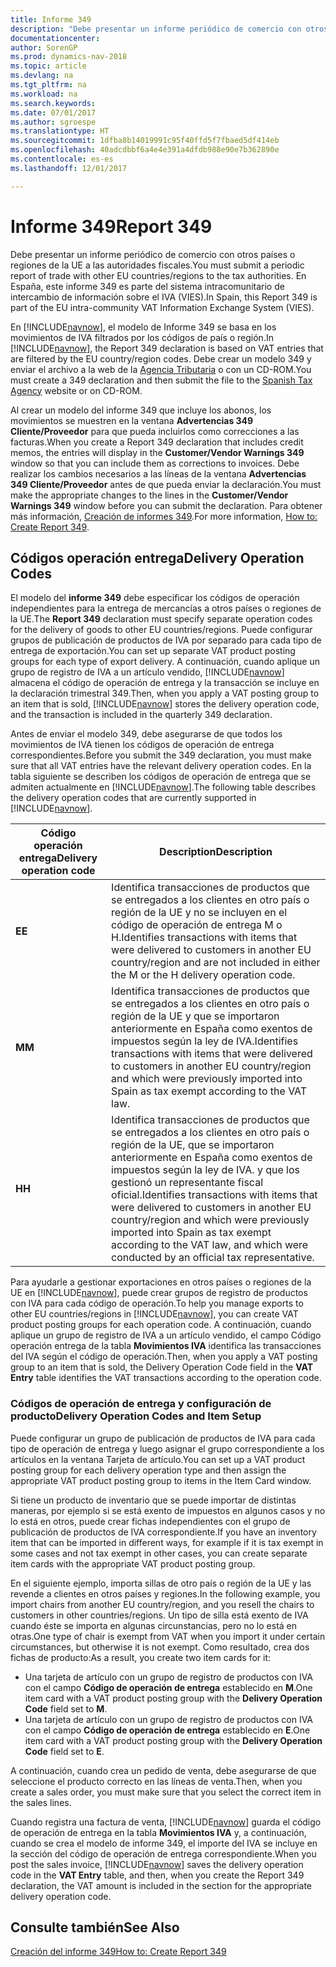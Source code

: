 ```yaml
---
title: Informe 349
description: "Debe presentar un informe periódico de comercio con otros países o regiones de la UE a las autoridades fiscales. En España, este informe 349 es parte del sistema intracomunitario de intercambio de información sobre el IVA (VIES)."
documentationcenter: 
author: SorenGP
ms.prod: dynamics-nav-2018
ms.topic: article
ms.devlang: na
ms.tgt_pltfrm: na
ms.workload: na
ms.search.keywords: 
ms.date: 07/01/2017
ms.author: sgroespe
ms.translationtype: HT
ms.sourcegitcommit: 1dfba8b14019991c95f40ffd5f7fbaed5df414eb
ms.openlocfilehash: 40adcdbbf6a4e4e391a4dfdb988e90e7b362890e
ms.contentlocale: es-es
ms.lasthandoff: 12/01/2017

---
```

# <a name="report-349"></a><span data-ttu-id="ddff3-104">Informe 349</span><span class="sxs-lookup"><span data-stu-id="ddff3-104">Report 349</span></span>
<span data-ttu-id="ddff3-105">Debe presentar un informe periódico de comercio con otros países o regiones de la UE a las autoridades fiscales.</span><span class="sxs-lookup"><span data-stu-id="ddff3-105">You must submit a periodic report of trade with other EU countries/regions to the tax authorities.</span></span> <span data-ttu-id="ddff3-106">En España, este informe 349 es parte del sistema intracomunitario de intercambio de información sobre el IVA (VIES).</span><span class="sxs-lookup"><span data-stu-id="ddff3-106">In Spain, this Report 349 is part of the EU intra-community VAT Information Exchange System (VIES).</span></span>  

<span data-ttu-id="ddff3-107">En [!INCLUDE[navnow](../../includes/navnow_md.md)], el modelo de Informe 349 se basa en los movimientos de IVA filtrados por los códigos de país o región.</span><span class="sxs-lookup"><span data-stu-id="ddff3-107">In [!INCLUDE[navnow](../../includes/navnow_md.md)], the Report 349 declaration is based on VAT entries that are filtered by the EU country/region codes.</span></span> <span data-ttu-id="ddff3-108">Debe crear un modelo 349 y enviar el archivo a la web de la [Agencia Tributaria](http://go.microsoft.com/fwlink/?LinkId=238181) o con un CD-ROM.</span><span class="sxs-lookup"><span data-stu-id="ddff3-108">You must create a 349 declaration and then submit the file to the [Spanish Tax Agency](http://go.microsoft.com/fwlink/?LinkId=238181) website or on CD-ROM.</span></span>  

<span data-ttu-id="ddff3-109">Al crear un modelo del informe 349 que incluye los abonos, los movimientos se muestren en la ventana **Advertencias 349 Cliente/Proveedor** para que pueda incluirlos como correcciones a las facturas.</span><span class="sxs-lookup"><span data-stu-id="ddff3-109">When you create a Report 349 declaration that includes credit memos, the entries will display in the **Customer/Vendor Warnings 349** window so that you can include them as corrections to invoices.</span></span> <span data-ttu-id="ddff3-110">Debe realizar los cambios necesarios a las líneas de la ventana **Advertencias 349 Cliente/Proveedor** antes de que pueda enviar la declaración.</span><span class="sxs-lookup"><span data-stu-id="ddff3-110">You must make the appropriate changes to the lines in the **Customer/Vendor Warnings 349** window before you can submit the declaration.</span></span> <span data-ttu-id="ddff3-111">Para obtener más información, [Creación de informes 349](how-to-create-report-349.md).</span><span class="sxs-lookup"><span data-stu-id="ddff3-111">For more information, [How to: Create Report 349](how-to-create-report-349.md).</span></span>  

## <a name="delivery-operation-codes"></a><span data-ttu-id="ddff3-112">Códigos operación entrega</span><span class="sxs-lookup"><span data-stu-id="ddff3-112">Delivery Operation Codes</span></span>  
<span data-ttu-id="ddff3-113">El modelo del **informe 349** debe especificar los códigos de operación independientes para la entrega de mercancías a otros países o regiones de la UE.</span><span class="sxs-lookup"><span data-stu-id="ddff3-113">The **Report 349** declaration must specify separate operation codes for the delivery of goods to other EU countries/regions.</span></span> <span data-ttu-id="ddff3-114">Puede configurar grupos de publicación de productos de IVA por separado para cada tipo de entrega de exportación.</span><span class="sxs-lookup"><span data-stu-id="ddff3-114">You can set up separate VAT product posting groups for each type of export delivery.</span></span> <span data-ttu-id="ddff3-115">A continuación, cuando aplique un grupo de registro de IVA a un artículo vendido, [!INCLUDE[navnow](../../includes/navnow_md.md)] almacena el código de operación de entrega y la transacción se incluye en la declaración trimestral 349.</span><span class="sxs-lookup"><span data-stu-id="ddff3-115">Then, when you apply a VAT posting group to an item that is sold, [!INCLUDE[navnow](../../includes/navnow_md.md)] stores the delivery operation code, and the transaction is included in the quarterly 349 declaration.</span></span>  

<span data-ttu-id="ddff3-116">Antes de enviar el modelo 349, debe asegurarse de que todos los movimientos de IVA tienen los códigos de operación de entrega correspondientes.</span><span class="sxs-lookup"><span data-stu-id="ddff3-116">Before you submit the 349 declaration, you must make sure that all VAT entries have the relevant delivery operation codes.</span></span> <span data-ttu-id="ddff3-117">En la tabla siguiente se describen los códigos de operación de entrega que se admiten actualmente en [!INCLUDE[navnow](../../includes/navnow_md.md)].</span><span class="sxs-lookup"><span data-stu-id="ddff3-117">The following table describes the delivery operation codes that are currently supported in [!INCLUDE[navnow](../../includes/navnow_md.md)].</span></span>  

|<span data-ttu-id="ddff3-118">Código operación entrega</span><span class="sxs-lookup"><span data-stu-id="ddff3-118">Delivery operation code</span></span>|<span data-ttu-id="ddff3-119">Description</span><span class="sxs-lookup"><span data-stu-id="ddff3-119">Description</span></span>|  
|-----------------------------|---------------------------------------|  
|<span data-ttu-id="ddff3-120">**E**</span><span class="sxs-lookup"><span data-stu-id="ddff3-120">**E**</span></span>|<span data-ttu-id="ddff3-121">Identifica transacciones de productos que se entregados a los clientes en otro país o región de la UE y no se incluyen en el código de operación de entrega M o H.</span><span class="sxs-lookup"><span data-stu-id="ddff3-121">Identifies transactions with items that were delivered to customers in another EU country/region and are not included in either the M or the H delivery operation code.</span></span>|  
|<span data-ttu-id="ddff3-122">**M**</span><span class="sxs-lookup"><span data-stu-id="ddff3-122">**M**</span></span>|<span data-ttu-id="ddff3-123">Identifica transacciones de productos que se entregados a los clientes en otro país o región de la UE y que se importaron anteriormente en España como exentos de impuestos según la ley de IVA.</span><span class="sxs-lookup"><span data-stu-id="ddff3-123">Identifies transactions with items that were delivered to customers in another EU country/region and which were previously imported into Spain as tax exempt according to the VAT law.</span></span>|  
|<span data-ttu-id="ddff3-124">**H**</span><span class="sxs-lookup"><span data-stu-id="ddff3-124">**H**</span></span>|<span data-ttu-id="ddff3-125">Identifica transacciones de productos que se entregados a los clientes en otro país o región de la UE, que se importaron anteriormente en España como exentos de impuestos según la ley de IVA. y que los gestionó un representante fiscal oficial.</span><span class="sxs-lookup"><span data-stu-id="ddff3-125">Identifies transactions with items that were delivered to customers in another EU country/region and which were previously imported into Spain as tax exempt according to the VAT law, and which were conducted by an official tax representative.</span></span>|  

 <span data-ttu-id="ddff3-126">Para ayudarle a gestionar exportaciones en otros países o regiones de la UE en [!INCLUDE[navnow](../../includes/navnow_md.md)], puede crear grupos de registro de productos con IVA para cada código de operación.</span><span class="sxs-lookup"><span data-stu-id="ddff3-126">To help you manage exports to other EU countries/regions in [!INCLUDE[navnow](../../includes/navnow_md.md)], you can create VAT product posting groups for each operation code.</span></span> <span data-ttu-id="ddff3-127">A continuación, cuando aplique un grupo de registro de IVA a un artículo vendido, el campo Código operación entrega de la tabla **Movimientos IVA** identifica las transacciones del IVA según el código de operación.</span><span class="sxs-lookup"><span data-stu-id="ddff3-127">Then, when you apply a VAT posting group to an item that is sold, the Delivery Operation Code field in the **VAT Entry** table identifies the VAT transactions according to the operation code.</span></span>  

### <a name="delivery-operation-codes-and-item-setup"></a><span data-ttu-id="ddff3-128">Códigos de operación de entrega y configuración de producto</span><span class="sxs-lookup"><span data-stu-id="ddff3-128">Delivery Operation Codes and Item Setup</span></span>  
<span data-ttu-id="ddff3-129">Puede configurar un grupo de publicación de productos de IVA para cada tipo de operación de entrega y luego asignar el grupo correspondiente a los artículos en la ventana Tarjeta de artículo.</span><span class="sxs-lookup"><span data-stu-id="ddff3-129">You can set up a VAT product posting group for each delivery operation type and then assign the appropriate VAT product posting group to items in the Item Card window.</span></span>  

<span data-ttu-id="ddff3-130">Si tiene un producto de inventario que se puede importar de distintas maneras, por ejemplo si se está exento de impuestos en algunos casos y no lo está en otros, puede crear fichas independientes con el grupo de publicación de productos de IVA correspondiente.</span><span class="sxs-lookup"><span data-stu-id="ddff3-130">If you have an inventory item that can be imported in different ways, for example if it is tax exempt in some cases and not tax exempt in other cases, you can create separate item cards with the appropriate VAT product posting group.</span></span>  

<span data-ttu-id="ddff3-131">En el siguiente ejemplo, importa sillas de otro país o región de la UE y las revende a clientes en otros países y regiones.</span><span class="sxs-lookup"><span data-stu-id="ddff3-131">In the following example, you import chairs from another EU country/region, and you resell the chairs to customers in other countries/regions.</span></span> <span data-ttu-id="ddff3-132">Un tipo de silla está exento de IVA cuando éste se importa en algunas circunstancias, pero no lo está en otras.</span><span class="sxs-lookup"><span data-stu-id="ddff3-132">One type of chair is exempt from VAT when you import it under certain circumstances, but otherwise it is not exempt.</span></span> <span data-ttu-id="ddff3-133">Como resultado, crea dos fichas de producto:</span><span class="sxs-lookup"><span data-stu-id="ddff3-133">As a result, you create two item cards for it:</span></span>  

- <span data-ttu-id="ddff3-134">Una tarjeta de artículo con un grupo de registro de productos con IVA con el campo **Código de operación de entrega** establecido en **M**.</span><span class="sxs-lookup"><span data-stu-id="ddff3-134">One item card with a VAT product posting group with the **Delivery Operation Code** field set to **M**.</span></span>  
- <span data-ttu-id="ddff3-135">Una tarjeta de artículo con un grupo de registro de productos con IVA con el campo **Código de operación de entrega** establecido en **E**.</span><span class="sxs-lookup"><span data-stu-id="ddff3-135">One item card with a VAT product posting group with the **Delivery Operation Code** field set to **E**.</span></span>  

<span data-ttu-id="ddff3-136">A continuación, cuando crea un pedido de venta, debe asegurarse de que seleccione el producto correcto en las líneas de venta.</span><span class="sxs-lookup"><span data-stu-id="ddff3-136">Then, when you create a sales order, you must make sure that you select the correct item in the sales lines.</span></span>  

<span data-ttu-id="ddff3-137">Cuando registra una factura de venta, [!INCLUDE[navnow](../../includes/navnow_md.md)] guarda el código de operación de entrega en la tabla **Movimientos IVA** y, a continuación, cuando se crea el modelo de informe 349, el importe del IVA se incluye en la sección del código de operación de entrega correspondiente.</span><span class="sxs-lookup"><span data-stu-id="ddff3-137">When you post the sales invoice, [!INCLUDE[navnow](../../includes/navnow_md.md)] saves the delivery operation code in the **VAT Entry** table, and then, when you create the Report 349 declaration, the VAT amount is included in the section for the appropriate delivery operation code.</span></span>  

## <a name="see-also"></a><span data-ttu-id="ddff3-138">Consulte también</span><span class="sxs-lookup"><span data-stu-id="ddff3-138">See Also</span></span>  
 [<span data-ttu-id="ddff3-139">Creación del informe 349</span><span class="sxs-lookup"><span data-stu-id="ddff3-139">How to: Create Report 349</span></span>](how-to-create-report-349.md)

